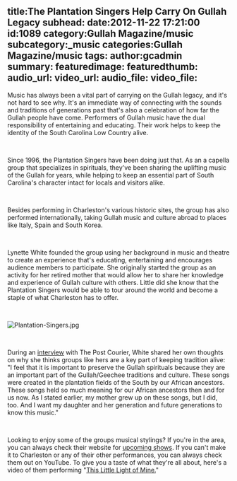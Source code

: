 title:The Plantation Singers Help Carry On Gullah Legacy
subhead:
date:2012-11-22 17:21:00
id:1089
category:Gullah Magazine/music
subcategory:_music
categories:Gullah Magazine/music
tags:
author:gcadmin
summary:
featuredimage:
featuredthumb:
audio_url:
video_url:
audio_file:
video_file:
---
<p>Music has always been a vital part of carrying on the Gullah legacy, and it's not hard to see why.&nbsp;It's an immediate way of connecting with the sounds and traditions of generations past that's also a celebration of how far the Gullah people have come. Performers of Gullah music have the dual responsibility of entertaining and educating. Their work helps to keep the identity of the South Carolina Low Country alive.</p><br/><p>Since 1996, the Plantation Singers have been doing just that. As an a capella group that specializes in spirituals, they've been sharing the uplifting music of the Gullah for years, while helping to keep an essential part of South Carolina's character intact for locals and visitors alike.</p><br/><p>Besides performing in Charleston's various historic sites, the group has also performed internationally, taking Gullah music and culture abroad to places like Italy, Spain and South Korea.</p><br/><p>Lynette White founded the group using her background in music and theatre to create an experience that's educating, entertaining and encourages audience members to participate. She originally started the group as an activity for her retired mother that would allow her to share her knowledge and experience of Gullah culture with others. Little did she know that the Plantation Singers would be able to tour around the world and become a staple of what Charleston has to offer.</p><br/><p><img src="//bit.ly/Qd0IXT" alt="Plantation-Singers.jpg" /></p><br/><p>During an <a href="//bit.ly/Qd0IXV">interview</a> with The Post Courier, White shared her own thoughts on why she thinks groups like hers are a key part of keeping tradition alive: "I feel that it is important to preserve the Gullah spirituals because they are an important part of the Gullah/Geechee traditions and culture. These songs were created in the plantation fields of the South by our African ancestors. These songs held so much meaning for our African ancestors then and for us now. As I stated earlier, my mother grew up on these songs, but I did, too. And I want my daughter and her generation and future generations to know this music."</p><br/><p>Looking to enjoy some of the groups musical stylings? If you're in the area, you can always check their website for <a href="//bit.ly/UMn8Mo">upcoming shows</a>. If you can't make it to Charleston or any of their other performances, you can always check them out on YouTube. To give you a taste of what they're all about, here's a video of them performing "<a href="//bit.ly/UMn8Mq">This Little Light of Mine.</a>"</p>